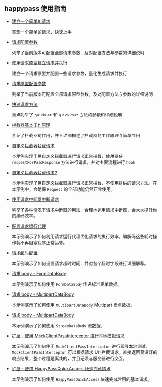 ## happypass 使用指南

- [建立一个简单的请求](example1.dart)

    实现一个简单的请求，快速上手

- [请求配置参数](example2.dart)
    
    列举了当前版本可配置全部请求参数，及对配置方法与参数的详细说明
    
- [使用请求原型建立请求并执行](example3.dart)

    建立一个请求原型并配置一些请求参数，量化生成请求并执行
    
- [请求原型配置参数](example4.dart)
    
    列举了当前版本可配置全部请求原型参数，及对配置方法与参数的详细说明
    
- [快速请求方法](example5.dart)
    
    重点列举了 `quickGet` 和 `quickPost` 方法的参数和详细说明
    
- [拦截器基本工作原理](example6.dart)

    介绍了拦截器的作用，并且详细描述了拦截器的工作原理与简单应用
    
- [自定义拦截器拦截请求](example7.dart)

    本示例实现了用自定义拦截器进行请求正常拦截，使用提供 `requestForPassResponse` 方法进行请求，并对主要流程进行 `hook`
    
- [自定义拦截器拦截请求2](example8.dart)

    本示例实现了用自定义拦截器进行请求正常拦截，不使用提供的请求方法。在本示例中，会确保 `Request` 的全部功能仍然正常使用。
    
- [使用请求中断器中断请求](example9.dart) 
    
    列举了各种情况下请求中断器的用法，合理地运用请求中断器，会大大提升你的编码效率。
    
- [配置请求运行代理](example10.dart)

    本示例演示了如何利用请求运行代理优化请求的执行效率，编解码这些耗时操作将不再阻塞程序正常运转。
    
- [请求超时配置](example11.dart)

    本示例演示了如何设置请求超时时间，并对各个超时字段进行详细解释。
    
- [请求 body - FormDataBody](example12.dart)

    本示例演示了如何使用 `FormDataBody` 传递标准表单数据。
    
- [请求 body - MultipartDataBody](example13.dart)

    本示例演示了如何使用 `MultipartDataBody`  Multipart 表单数据。
    
- [请求 body - MultipartDataBody](example14.dart)

    本示例演示了如何使用 `StreamDataBody`  流数据。
    
- [扩展 - 使用 MockClientPassInterceptor 进行本地模拟请求](example15.dart)

    本示例演示了如何使用 `MockClientPassInterceptor` 进行离线本地测试。`MockClientPassInterceptor` 可以根据请求 Url 拦截请求，直接返回预设好的响应结果，整个过程是离线的，并且无须与服务器进行交互。
    
- [扩展 - 使用 HappyPassQuickAccess 快速完成请求](example16.dart)

    本示例演示了如何使用 `HappyPassQuickAccess` 快速完成常用的基本请求。
    
    
    